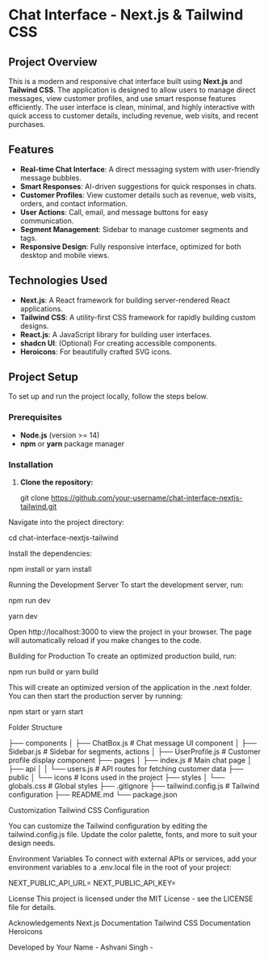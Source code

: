 # Chat Interface - Next.js & Tailwind CSS

## Project Overview

This is a modern and responsive chat interface built using **Next.js** and **Tailwind CSS**. The application is designed to allow users to manage direct messages, view customer profiles, and use smart response features efficiently. The user interface is clean, minimal, and highly interactive with quick access to customer details, including revenue, web visits, and recent purchases.

## Features

- **Real-time Chat Interface**: A direct messaging system with user-friendly message bubbles.
- **Smart Responses**: AI-driven suggestions for quick responses in chats.
- **Customer Profiles**: View customer details such as revenue, web visits, orders, and contact information.
- **User Actions**: Call, email, and message buttons for easy communication.
- **Segment Management**: Sidebar to manage customer segments and tags.
- **Responsive Design**: Fully responsive interface, optimized for both desktop and mobile views.

## Technologies Used

- **Next.js**: A React framework for building server-rendered React applications.
- **Tailwind CSS**: A utility-first CSS framework for rapidly building custom designs.
- **React.js**: A JavaScript library for building user interfaces.
- **shadcn UI**: (Optional) For creating accessible components.
- **Heroicons**: For beautifully crafted SVG icons.

## Project Setup

To set up and run the project locally, follow the steps below.

### Prerequisites

- **Node.js** (version >= 14)
- **npm** or **yarn** package manager

### Installation

1. **Clone the repository:**
   
   git clone https://github.com/your-username/chat-interface-nextjs-tailwind.git

Navigate into the project directory:

cd chat-interface-nextjs-tailwind

Install the dependencies:


npm install
or
yarn install

Running the Development Server
To start the development server, run:

npm run dev

yarn dev

Open http://localhost:3000 to view the project in your browser. The page will automatically reload if you make changes to the code.

Building for Production
To create an optimized production build, run:

npm run build
or
yarn build

This will create an optimized version of the application in the .next folder. You can then start the production server by running:

npm start
or
yarn start

Folder Structure

├── components
│   ├── ChatBox.js          # Chat message UI component
│   ├── Sidebar.js          # Sidebar for segments, actions
│   ├── UserProfile.js      # Customer profile display component
├── pages
│   ├── index.js            # Main chat page
│   ├── api
│   │   └── users.js        # API routes for fetching customer data
├── public
│   └── icons               # Icons used in the project
├── styles
│   └── globals.css         # Global styles
├── .gitignore
├── tailwind.config.js       # Tailwind configuration
├── README.md
└── package.json

Customization
Tailwind CSS Configuration

You can customize the Tailwind configuration by editing the tailwind.config.js file. Update the color palette, fonts, and more to suit your design needs.

Environment Variables
To connect with external APIs or services, add your environment variables to a .env.local file in the root of your project:

NEXT_PUBLIC_API_URL=<your-api-url>
NEXT_PUBLIC_API_KEY=<your-api-key>

License
This project is licensed under the MIT License - see the LICENSE file for details.

Acknowledgements
Next.js Documentation
Tailwind CSS Documentation
Heroicons

Developed by
Your Name - Ashvani Singh - 
